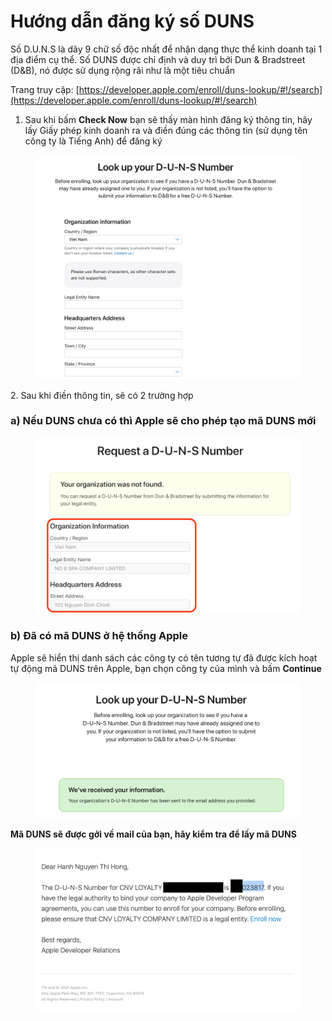 # Hướng dẫn đăng ký số DUNS

Số D.U.N.S là dãy 9 chữ số độc nhất để nhận dạng thực thể kinh doanh tại 1 địa điểm cụ thể. Số DUNS được chỉ định và duy trì bới Dun & Bradstreet (D\&B), nó được sử dụng rộng rãi như là một tiêu chuẩn

Trang truy cập: [https://developer.apple.com/enroll/duns-lookup/#!/search](https://developer.apple.com/enroll/duns-lookup/#!/search)

1. Sau khi bấm **Check Now** bạn sẽ thấy màn hình đăng ký thông tin, hãy lấy Giấy phép kinh doanh ra và điền đúng các thông tin (sử dụng tên công ty là Tiếng Anh) để đăng ký

<figure><img src="../../.gitbook/assets/image (1) (2) (4).png" alt=""><figcaption></figcaption></figure>

2\. Sau khi điền thông tin, sẽ có 2 trường hợp

### **a) Nếu DUNS chưa có thì Apple sẽ cho phép tạo mã DUNS mới**

<figure><img src="../../.gitbook/assets/image (38) (2).png" alt=""><figcaption></figcaption></figure>

### b) Đã có mã DUNS ở hệ thống Apple

Apple sẽ hiển thị danh sách các công ty có tên tương tự đã được kích hoạt tự động mã DUNS trên Apple, bạn chọn công ty của mình và bấm **Continue**

<figure><img src="../../.gitbook/assets/image (23) (1).png" alt=""><figcaption></figcaption></figure>

**Mã DUNS sẽ được gởi về mail của bạn, hãy kiểm tra để lấy mã DUNS**

<figure><img src="../../.gitbook/assets/image (16) (3).png" alt=""><figcaption></figcaption></figure>
